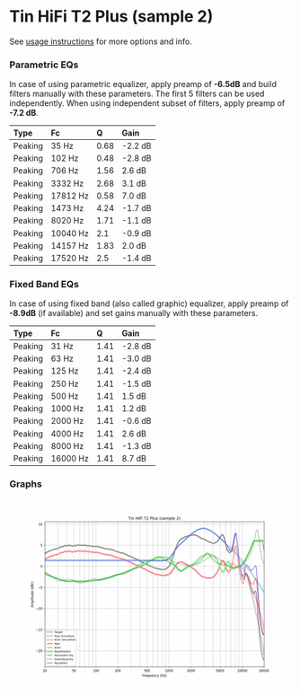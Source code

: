 # Tin HiFi T2 Plus (sample 2)
See [usage instructions](https://github.com/jaakkopasanen/AutoEq#usage) for more options and info.

### Parametric EQs
In case of using parametric equalizer, apply preamp of **-6.5dB** and build filters manually
with these parameters. The first 5 filters can be used independently.
When using independent subset of filters, apply preamp of **-7.2 dB**.

| Type    | Fc       |    Q | Gain    |
|:--------|:---------|:-----|:--------|
| Peaking | 35 Hz    | 0.68 | -2.2 dB |
| Peaking | 102 Hz   | 0.48 | -2.8 dB |
| Peaking | 706 Hz   | 1.56 | 2.6 dB  |
| Peaking | 3332 Hz  | 2.68 | 3.1 dB  |
| Peaking | 17812 Hz | 0.58 | 7.0 dB  |
| Peaking | 1473 Hz  | 4.24 | -1.7 dB |
| Peaking | 8020 Hz  | 1.71 | -1.1 dB |
| Peaking | 10040 Hz | 2.1  | -0.9 dB |
| Peaking | 14157 Hz | 1.83 | 2.0 dB  |
| Peaking | 17520 Hz | 2.5  | -1.4 dB |

### Fixed Band EQs
In case of using fixed band (also called graphic) equalizer, apply preamp of **-8.9dB**
(if available) and set gains manually with these parameters.

| Type    | Fc       |    Q | Gain    |
|:--------|:---------|:-----|:--------|
| Peaking | 31 Hz    | 1.41 | -2.8 dB |
| Peaking | 63 Hz    | 1.41 | -3.0 dB |
| Peaking | 125 Hz   | 1.41 | -2.4 dB |
| Peaking | 250 Hz   | 1.41 | -1.5 dB |
| Peaking | 500 Hz   | 1.41 | 1.5 dB  |
| Peaking | 1000 Hz  | 1.41 | 1.2 dB  |
| Peaking | 2000 Hz  | 1.41 | -0.6 dB |
| Peaking | 4000 Hz  | 1.41 | 2.6 dB  |
| Peaking | 8000 Hz  | 1.41 | -1.3 dB |
| Peaking | 16000 Hz | 1.41 | 8.7 dB  |

### Graphs
![](./Tin%20HiFi%20T2%20Plus%20(sample%202).png)